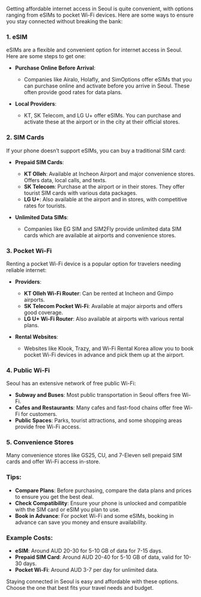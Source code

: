 Getting affordable internet access in Seoul is quite convenient, with options ranging from eSIMs to pocket Wi-Fi devices. Here are some ways to ensure you stay connected without breaking the bank:

### 1. **eSIM**
eSIMs are a flexible and convenient option for internet access in Seoul. Here are some steps to get one:

- **Purchase Online Before Arrival**:
  - Companies like Airalo, Holafly, and SimOptions offer eSIMs that you can purchase online and activate before you arrive in Seoul. These often provide good rates for data plans.

- **Local Providers**:
  - KT, SK Telecom, and LG U+ offer eSIMs. You can purchase and activate these at the airport or in the city at their official stores.

### 2. **SIM Cards**
If your phone doesn’t support eSIMs, you can buy a traditional SIM card:

- **Prepaid SIM Cards**:
  - **KT Olleh**: Available at Incheon Airport and major convenience stores. Offers data, local calls, and texts.
  - **SK Telecom**: Purchase at the airport or in their stores. They offer tourist SIM cards with various data packages.
  - **LG U+**: Also available at the airport and in stores, with competitive rates for tourists.

- **Unlimited Data SIMs**:
  - Companies like EG SIM and SIM2Fly provide unlimited data SIM cards which are available at airports and convenience stores.

### 3. **Pocket Wi-Fi**
Renting a pocket Wi-Fi device is a popular option for travelers needing reliable internet:

- **Providers**:
  - **KT Olleh Wi-Fi Router**: Can be rented at Incheon and Gimpo airports.
  - **SK Telecom Pocket Wi-Fi**: Available at major airports and offers good coverage.
  - **LG U+ Wi-Fi Router**: Also available at airports with various rental plans.

- **Rental Websites**:
  - Websites like Klook, Trazy, and Wi-Fi Rental Korea allow you to book pocket Wi-Fi devices in advance and pick them up at the airport.

### 4. **Public Wi-Fi**
Seoul has an extensive network of free public Wi-Fi:

- **Subway and Buses**: Most public transportation in Seoul offers free Wi-Fi.
- **Cafes and Restaurants**: Many cafes and fast-food chains offer free Wi-Fi for customers.
- **Public Spaces**: Parks, tourist attractions, and some shopping areas provide free Wi-Fi access.

### 5. **Convenience Stores**
Many convenience stores like GS25, CU, and 7-Eleven sell prepaid SIM cards and offer Wi-Fi access in-store.

### Tips:
- **Compare Plans**: Before purchasing, compare the data plans and prices to ensure you get the best deal.
- **Check Compatibility**: Ensure your phone is unlocked and compatible with the SIM card or eSIM you plan to use.
- **Book in Advance**: For pocket Wi-Fi and some eSIMs, booking in advance can save you money and ensure availability.

### Example Costs:
- **eSIM**: Around AUD 20-30 for 5-10 GB of data for 7-15 days.
- **Prepaid SIM Card**: Around AUD 20-40 for 5-10 GB of data, valid for 10-30 days.
- **Pocket Wi-Fi**: Around AUD 3-7 per day for unlimited data.

Staying connected in Seoul is easy and affordable with these options. Choose the one that best fits your travel needs and budget.
